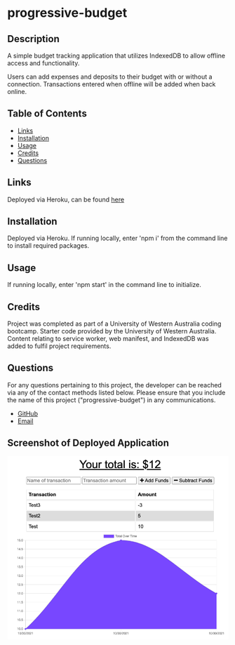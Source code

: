 # progressive-budget
  
## Description

A simple budget tracking application that utilizes IndexedDB to allow offline access and functionality. 

Users can add expenses and deposits to their budget with or without a connection. Transactions entered when offline will be added when back online. 
   
## Table of Contents
  
  - [Links](#links)
  - [Installation](#installation)
  - [Usage](#usage)
  - [Credits](#credits)
  - [Questions](#questions)

## Links

Deployed via Heroku, can be found [here](https://stephje-progressive-budget.herokuapp.com/)
  
## Installation
  
Deployed via Heroku.
If running locally, enter 'npm i' from the command line to install required packages.
  
## Usage
  
If running locally, enter 'npm start' in the command line to initialize.

## Credits 

Project was completed as part of a University of Western Australia coding bootcamp. Starter code provided by the University of Western Australia. Content relating to service worker, web manifest, and IndexedDB was added to fulfil project requirements. 
  
## Questions
  
  For any questions pertaining to this project, the developer can be reached via any of the contact methods listed below. 
  Please ensure that you include the name of this project ("progressive-budget") in any communications. 

- [GitHub](https://github.com/stephje)
- [Email](mailto:s.jenkins3018@gmail.com)

## Screenshot of Deployed Application

  ![Screenshot of Application](./screenshot.png)

  